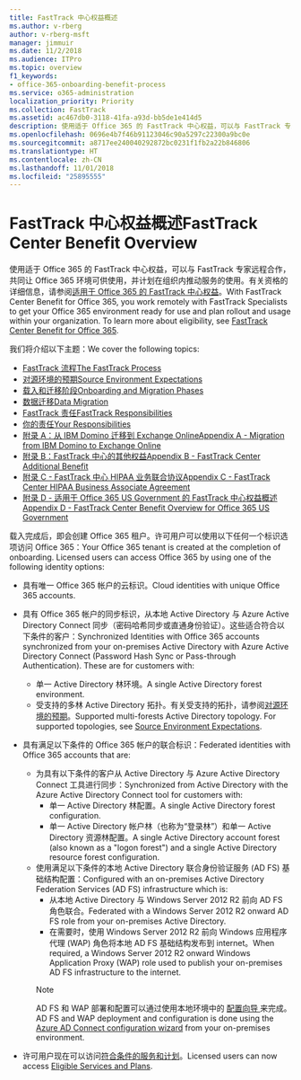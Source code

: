 ```yaml
---
title: FastTrack 中心权益概述
ms.author: v-rberg
author: v-rberg-msft
manager: jimmuir
ms.date: 11/2/2018
ms.audience: ITPro
ms.topic: overview
f1_keywords:
- office-365-onboarding-benefit-process
ms.service: o365-administration
localization_priority: Priority
ms.collection: FastTrack
ms.assetid: ac467db0-3118-41fa-a93d-bb5de1e414d5
description: 使用适于 Office 365 的 FastTrack 中心权益，可以与 FastTrack 专家远程合作，共同让 Office 365 环境可供使用，并计划在组织内推动服务的使用。有关资格的详细信息，请参阅适用于 Office 365 的 FastTrack 中心权益。
ms.openlocfilehash: 0696e4b7f46b91123046c90a5297c22300a9bc0e
ms.sourcegitcommit: a8717ee240040292872bc0231f1fb2a22b846806
ms.translationtype: HT
ms.contentlocale: zh-CN
ms.lasthandoff: 11/01/2018
ms.locfileid: "25895555"
---
```

# <a name="fasttrack-center-benefit-overview"></a><span data-ttu-id="e4903-104">FastTrack 中心权益概述</span><span class="sxs-lookup"><span data-stu-id="e4903-104">FastTrack Center Benefit Overview</span></span>

<span data-ttu-id="e4903-p102">使用适于 Office 365 的 FastTrack 中心权益，可以与 FastTrack 专家远程合作，共同让 Office 365 环境可供使用，并计划在组织内推动服务的使用。有关资格的详细信息，请参阅[适用于 Office 365 的 FastTrack 中心权益](O365-fasttrack-benefit-for-office-365.md)。</span><span class="sxs-lookup"><span data-stu-id="e4903-p102">With FastTrack Center Benefit for Office 365, you work remotely with FastTrack Specialists to get your Office 365 environment ready for use and plan rollout and usage within your organization. To learn more about eligibility, see [FastTrack Center Benefit for Office 365](O365-fasttrack-benefit-for-office-365.md).</span></span>
  
<span data-ttu-id="e4903-107">我们将介绍以下主题：</span><span class="sxs-lookup"><span data-stu-id="e4903-107">We cover the following topics:</span></span>
- [<span data-ttu-id="e4903-108">FastTrack 流程</span><span class="sxs-lookup"><span data-stu-id="e4903-108">The FastTrack Process</span></span>](O365-fasttrack-process.md) 
- [<span data-ttu-id="e4903-109">对源环境的预期</span><span class="sxs-lookup"><span data-stu-id="e4903-109">Source Environment Expectations</span></span>](O365-source-environment-expectations.md)
- [<span data-ttu-id="e4903-110">载入和迁移阶段</span><span class="sxs-lookup"><span data-stu-id="e4903-110">Onboarding and Migration Phases</span></span>](O365-onboarding-and-migration.md)
- [<span data-ttu-id="e4903-111">数据迁移</span><span class="sxs-lookup"><span data-stu-id="e4903-111">Data Migration</span></span>](O365-data-migration.md)
- [<span data-ttu-id="e4903-112">FastTrack 责任</span><span class="sxs-lookup"><span data-stu-id="e4903-112">FastTrack Responsibilities</span></span>](O365-fasttrack-responsibilities.md)
- [<span data-ttu-id="e4903-113">你的责任</span><span class="sxs-lookup"><span data-stu-id="e4903-113">Your Responsibilities</span></span>](O365-your-responsibilities.md) 
- [<span data-ttu-id="e4903-114">附录 A：从 IBM Domino 迁移到 Exchange Online</span><span class="sxs-lookup"><span data-stu-id="e4903-114">Appendix A - Migration from IBM Domino to Exchange Online</span></span>](O365-from-ibm-domino-to-exchange-online.md)
- [<span data-ttu-id="e4903-115">附录 B：FastTrack 中心的其他权益</span><span class="sxs-lookup"><span data-stu-id="e4903-115">Appendix B - FastTrack Center Additional Benefit</span></span>](O365-fasttrack-additional-benefits.md)
- [<span data-ttu-id="e4903-116">附录 C - FastTrack 中心 HIPAA 业务联合协议</span><span class="sxs-lookup"><span data-stu-id="e4903-116">Appendix C - FastTrack Center HIPAA Business Associate Agreement</span></span>](O365-hipaa-business-associate-agreement.md)
- [<span data-ttu-id="e4903-117">附录 D - 适用于 Office 365 US Government 的 FastTrack 中心权益概述</span><span class="sxs-lookup"><span data-stu-id="e4903-117">Appendix D - FastTrack Center Benefit Overview for Office 365 US Government</span></span>](US-Gov-appendix-overview.md)
    
<span data-ttu-id="e4903-p103">载入完成后，即会创建 Office 365 租户。许可用户可以使用以下任何一个标识选项访问 Office 365：</span><span class="sxs-lookup"><span data-stu-id="e4903-p103">Your Office 365 tenant is created at the completion of onboarding. Licensed users can access Office 365 by using one of the following identity options:</span></span>
- <span data-ttu-id="e4903-120">具有唯一 Office 365 帐户的云标识。</span><span class="sxs-lookup"><span data-stu-id="e4903-120">Cloud identities with unique Office 365 accounts.</span></span>
- <span data-ttu-id="e4903-p104">具有 Office 365 帐户的同步标识，从本地 Active Directory 与 Azure Active Directory Connect 同步（密码哈希同步或直通身份验证）。这些适合符合以下条件的客户：</span><span class="sxs-lookup"><span data-stu-id="e4903-p104">Synchronized Identities with Office 365 accounts synchronized from your on-premises Active Directory with Azure Active Directory Connect (Password Hash Sync or Pass-through Authentication). These are for customers with:</span></span>
  - <span data-ttu-id="e4903-123">单一 Active Directory 林环境。</span><span class="sxs-lookup"><span data-stu-id="e4903-123">A single Active Directory forest environment.</span></span>
  - <span data-ttu-id="e4903-p105">受支持的多林 Active Directory 拓扑。有关受支持的拓扑，请参阅[对源环境的预期](O365-source-environment-expectations.md)。</span><span class="sxs-lookup"><span data-stu-id="e4903-p105">Supported multi-forests Active Directory topology. For supported topologies, see [Source Environment Expectations](O365-source-environment-expectations.md).</span></span>
- <span data-ttu-id="e4903-126">具有满足以下条件的 Office 365 帐户的联合标识：</span><span class="sxs-lookup"><span data-stu-id="e4903-126">Federated identities with Office 365 accounts that are:</span></span>
  - <span data-ttu-id="e4903-127">为具有以下条件的客户从 Active Directory 与 Azure Active Directory Connect 工具进行同步：</span><span class="sxs-lookup"><span data-stu-id="e4903-127">Synchronized from Active Directory with the Azure Active Directory Connect tool for customers with:</span></span>
      - <span data-ttu-id="e4903-128">单一 Active Directory 林配置。</span><span class="sxs-lookup"><span data-stu-id="e4903-128">A single Active Directory forest configuration.</span></span>
      - <span data-ttu-id="e4903-129">单一 Active Directory 帐户林（也称为“登录林”）和单一 Active Directory 资源林配置。</span><span class="sxs-lookup"><span data-stu-id="e4903-129">A single Active Directory account forest (also known as a "logon forest") and a single Active Directory resource forest configuration.</span></span>
  - <span data-ttu-id="e4903-130">使用满足以下条件的本地 Active Directory 联合身份验证服务 (AD FS) 基础结构配置：</span><span class="sxs-lookup"><span data-stu-id="e4903-130">Configured with an on-premises Active Directory Federation Services (AD FS) infrastructure which is:</span></span>
      - <span data-ttu-id="e4903-131">从本地 Active Directory 与 Windows Server 2012 R2 前向 AD FS 角色联合。</span><span class="sxs-lookup"><span data-stu-id="e4903-131">Federated with a Windows Server 2012 R2 onward AD FS role from your on-premises Active Directory.</span></span>
      - <span data-ttu-id="e4903-132">在需要时，使用 Windows Server 2012 R2 前向 Windows 应用程序代理 (WAP) 角色将本地 AD FS 基础结构发布到 internet。</span><span class="sxs-lookup"><span data-stu-id="e4903-132">When required, a Windows Server 2012 R2 onward Windows Application Proxy (WAP) role used to publish your on-premises AD FS infrastructure to the internet.</span></span>
    > [!NOTE]
    > <span data-ttu-id="e4903-133">AD FS 和 WAP 部署和配置可以通过使用本地环境中的 [ 配置向导 ](https://go.microsoft.com/fwlink/?linkid=844794)来完成。</span><span class="sxs-lookup"><span data-stu-id="e4903-133">AD FS and WAP deployment and configuration is done using the [Azure AD Connect configuration wizard](https://go.microsoft.com/fwlink/?linkid=844794) from your on-premises environment.</span></span> 
  
- <span data-ttu-id="e4903-134">许可用户现在可以访问[符合条件的服务和计划](O365-eligible-services-and-plans.md)。</span><span class="sxs-lookup"><span data-stu-id="e4903-134">Licensed users can now access [Eligible Services and Plans](O365-eligible-services-and-plans.md).</span></span>
    

 
